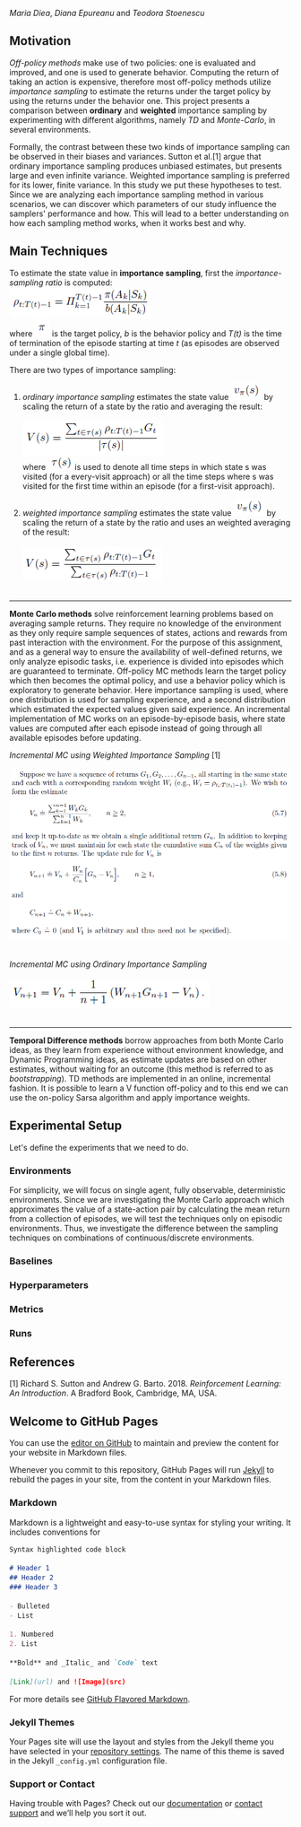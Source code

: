 _Maria Diea_, _Diana Epureanu_ and _Teodora Stoenescu_

## Motivation

_Off-policy methods_ make use of two policies: one is evaluated and improved, and one is used to generate behavior. Computing the return of taking an action is expensive, therefore most off-policy methods utilize _importance sampling_ to estimate the returns under the target policy by using the returns under the behavior one. This project presents a comparison between **ordinary** and **weighted** importance sampling by experimenting with different algorithms, namely _TD_ and _Monte-Carlo_, in several environments. 

Formally, the contrast between these two kinds of importance sampling can be observed in their biases and variances. Sutton et al.[1] argue that ordinary importance sampling produces unbiased estimates, but presents large and even infinite variance. Weighted importance sampling is preferred for its lower, finite variance. In this study we put these hypotheses to test. Since we are analyzing each importance sampling method in various scenarios, we can discover which parameters of our study influence the samplers' performance and how. This will lead to a better understanding on how each sampling method works, when it works best and why.  

## Main Techniques

To estimate the state value in **importance sampling**, first the _importance-sampling ratio_ is computed: <br>
![Image](/assets/images/f1.PNG) <br>
where ![Image](/assets/images/pi.PNG) is the target policy, *b* is the behavior policy and *T(t)* is the time of termination of the episode starting at time *t* (as episodes are observed under a single global time).



There are two types of importance sampling:
1. _ordinary importance sampling_ estimates the state value ![Image](/assets/images/statevalue.PNG) by scaling the return of a state by the ratio and averaging the result: <br> <br>
![Image](/assets/images/ordinary.PNG) <br> where ![Image](/assets/images/tau.PNG) is used to denote all time steps in which state s was visited (for a every-visit approach) or all the time steps where s was visited for the first time within an episode (for a first-visit approach).


2. _weighted importance sampling_ estimates the state value ![Image](/assets/images/statevalue.PNG) by scaling the return of a state by the ratio and uses an weighted averaging of the result:<br> <br>
![Image](/assets/images/weighted.PNG) <br> <br>


---

**Monte Carlo methods** solve reinforcement learning problems based on averaging sample returns. They require no knowledge of the environment as they only require sample sequences of states, actions and rewards from past interaction with the environment. For the purpose of this assignment, and as a general way to ensure the availability of well-defined returns, we only analyze episodic tasks, i.e. experience is divided into episodes which are guaranteed to terminate. Off-policy MC methods learn the target policy which then becomes the optimal policy, and use a behavior policy which is exploratory to generate behavior. Here importance sampling is used, where one distribution is used for sampling experience, and a second distribution which estimated the expected values given said experience. An incremental implementation of MC works on an episode-by-episode basis, where state values are computed after each episode instead of going through all available episodes before updating.<br>

*Incremental MC using Weighted Importance Sampling* [1] <br> <br>
 ![Image](/assets/images/mcweighted.PNG) <br> <br>
 
 
*Incremental MC using Ordinary Importance Sampling* <br> <br>
 ![Image](/assets/images/mcordinary.PNG) <br> <br>
 
 ---

**Temporal Difference methods** borrow approaches from both Monte Carlo ideas, as they learn from experience without environment knowledge, and Dynamic Programming ideas, as estimate updates are based on other estimates, without waiting for an outcome (this method is referred to as _bootstrapping_). TD methods are implemented in an online, incremental fashion. It is possible to learn a V function off-policy and to this end we can use the on-policy Sarsa algorithm and apply importance weights. 

## Experimental Setup

Let's define the experiments that we need to do.

### Environments
For simplicity, we will focus on single agent, fully observable, deterministic environments. Since we are investigating the Monte Carlo approach which approximates the value of a state-action pair by calculating the mean return from a collection of episodes, we will test the techniques only on episodic environments. Thus, we  investigate the difference between the sampling techniques on combinations of continuous/discrete environments. 

### Baselines

### Hyperparameters

### Metrics

### Runs


## References
[1] Richard S. Sutton and Andrew G. Barto. 2018. _Reinforcement Learning: An Introduction_. A Bradford Book, Cambridge, MA, USA.


## Welcome to GitHub Pages

You can use the [editor on GitHub](https://github.com/mariadiea/RL-reproducible/edit/gh-pages/index.md) to maintain and preview the content for your website in Markdown files.

Whenever you commit to this repository, GitHub Pages will run [Jekyll](https://jekyllrb.com/) to rebuild the pages in your site, from the content in your Markdown files.

### Markdown

Markdown is a lightweight and easy-to-use syntax for styling your writing. It includes conventions for

```markdown
Syntax highlighted code block

# Header 1
## Header 2
### Header 3

- Bulleted
- List

1. Numbered
2. List

**Bold** and _Italic_ and `Code` text

[Link](url) and ![Image](src)
```

For more details see [GitHub Flavored Markdown](https://guides.github.com/features/mastering-markdown/).

### Jekyll Themes

Your Pages site will use the layout and styles from the Jekyll theme you have selected in your [repository settings](https://github.com/mariadiea/RL-reproducible/settings). The name of this theme is saved in the Jekyll `_config.yml` configuration file.

### Support or Contact

Having trouble with Pages? Check out our [documentation](https://docs.github.com/categories/github-pages-basics/) or [contact support](https://github.com/contact) and we’ll help you sort it out.
